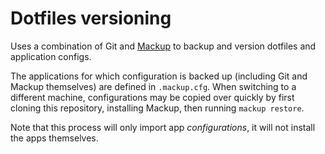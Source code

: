 # Dotfiles versioning

Uses a combination of Git and [Mackup](https://github.com/lra/mackup) to backup and version dotfiles and application configs.

The applications for which configuration is backed up (including Git and Mackup themselves) are defined in `.mackup.cfg`. When switching to a different machine, configurations may be copied over quickly by first cloning this repository, installing Mackup, then running `mackup restore`.

Note that this process will only import app _configurations_, it will not install the apps themselves.
